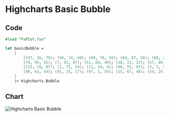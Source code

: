 Highcharts Basic Bubble
=======================

Code
----

```fsharp
#load "FsPlot.fsx"

let basicBubble =
    [
        [(97, 36, 79); (94, 74, 60); (68, 76, 58); (64, 87, 56); (68, 27, 73);
        (74, 99, 42); (7, 93, 87); (51, 69, 40); (38, 23, 33); (57, 86, 31)]
        [(25, 10, 87); (2, 75, 59); (11, 54, 8); (86, 55, 93); (5, 3, 58);
        (90, 63, 44); (91, 33, 17); (97, 3, 56); (15, 67, 48); (54, 25, 81)]
    ]
    |> Highcharts.Bubble
```
Chart
-----

![Highcharts Basic Bubble](https://raw.github.com/TahaHachana/FsPlot/master/screenshots/HighchartsBasicBubble.PNG)